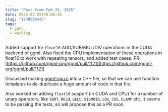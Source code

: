 ```yaml
---
title: "Post from Feb 25, 2025"
date: 2025-02-25T18:00:35
slug: "1740506435"
tags:
  - ggml
  - worklog
---
```


Added support for `float16` ADD/SUB/MUL/DIV operations in the CUDA backend of ggml. Also fixed the CPU implementation of these operations in float16 to work with repeating tensors, and added test cases. PR: [https://github.com/ggml-org/ggml/pull/1121](https://github.com/ggml-org/ggml/pull/1121)

Discussed making [ggml-cpu.c](https://github.com/ggml-org/ggml/blob/c21d976febcc75bcc487e4a2e4074b488f829553/src/ggml-cpu/ggml-cpu.c) into a C++ file, so that we can use function templates to de-duplicate a huge amount of code in that file.

Also worked on adding `float16` support (in CUDA and CPU) for a number of unary operators, like `SQRT`, `RELU`, `GELU`, `SIGMOID`, `LOG`, `COS`, `CLAMP` etc. It seems to be passing the tests, so will propose this as a PR soon.